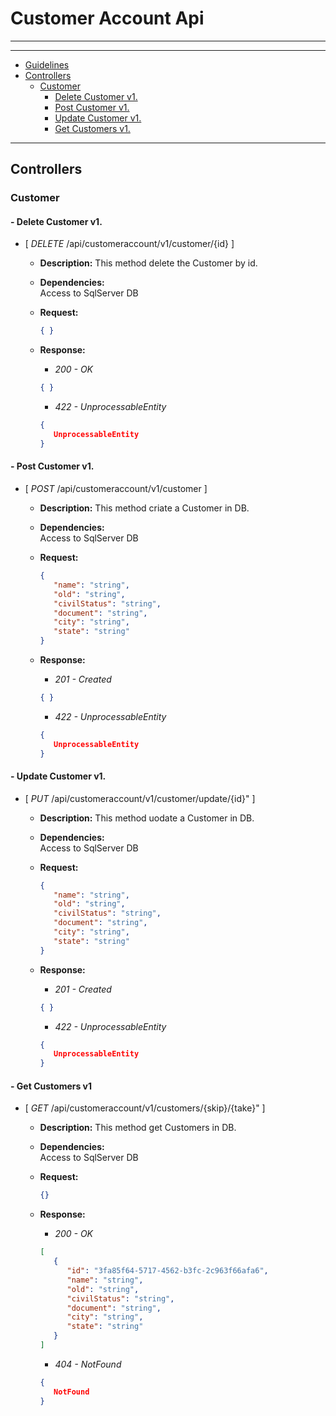 # **Customer Account Api**   

----  
 
----

* [Guidelines](#**guidelines**)  
* [Controllers](#**controllers**)
    * [Customer](#customer)
        * [Delete Customer v1.](#--delete-customer-v1.)
        * [Post Customer v1.](#--post-customer-v1.)
        * [Update Customer v1.](#--update-customer-v1.)
        * [Get Customers v1.](#--Get-customers-v1.)
----

## **Controllers**

### Customer

#### - Delete Customer v1.

- [ *DELETE* /api/customeraccount/v1/customer/{id} ]


	- **Description:** This method delete the Customer by id.   
 


	- **Dependencies:**  
            Access to SqlServer DB  


	- **Request:**
		```json
		{ }
		```
	- **Response:**
		* *200 - OK*           
		```json 
		{ }
		```
		* *422 - UnprocessableEntity*           
		```json 
		{
           UnprocessableEntity
		}
		```

#### - Post Customer v1.

- [ *POST* /api/customeraccount/v1/customer ]


	- **Description:** This method criate a Customer in DB.   
 


	- **Dependencies:**  
            Access to SqlServer DB  


	- **Request:**
		```json
		{
           "name": "string",
           "old": "string",
           "civilStatus": "string",
           "document": "string",
           "city": "string",
           "state": "string"
		}
		```
	- **Response:**
		* *201 - Created*           
		```json 
		{ }
		```
        * *422 - UnprocessableEntity*           
		```json 
		{
           UnprocessableEntity
		}
		```

#### - Update Customer v1.

- [ *PUT* /api/customeraccount/v1/customer/update/{id}" ]


	- **Description:** This method uodate a Customer in DB.   
 


	- **Dependencies:**  
            Access to SqlServer DB  


	- **Request:**
		```json
		{
           "name": "string",
           "old": "string",
           "civilStatus": "string",
           "document": "string",
           "city": "string",
           "state": "string"
		}
		```
	- **Response:**
		* *201 - Created*           
		```json 
		{ } 
		```
		* *422 - UnprocessableEntity*           
		```json 
		{
           UnprocessableEntity
		}
		```

#### - Get Customers v1

- [ *GET* /api/customeraccount/v1/customers/{skip}/{take}" ]


	- **Description:** This method get Customers in DB.   
 


	- **Dependencies:**  
            Access to SqlServer DB  


	- **Request:**
		```json
		{}
		```
	- **Response:**
		* *200 - OK*           
		```json 
		[
		   {
              "id": "3fa85f64-5717-4562-b3fc-2c963f66afa6",
              "name": "string",
              "old": "string",
              "civilStatus": "string",
              "document": "string",
              "city": "string",
              "state": "string"
           }
		]
		```
		* *404 - NotFound*           
		```json 
		{
           NotFound
		}
		```
